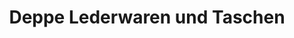 ---
title: "Deppe Lederwaren und Taschen"
url: /bad-frankenhausen-kyffhaeuser/deppe-lederwaren-und-taschen/
shop: Kleidung
---